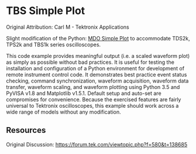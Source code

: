 # TBS Simple Plot
Original Attribution: Carl M - Tektronix Applications

Slight modification of the Python: [MDO Simple Plot](./../../../MidrangeScopes/src/SimplePlotExample) to accommodate TDS2k, TPS2k and TBS1k series oscilloscopes.

This code example provides meaningful output (i.e. a scaled waveform plot) as simply as possible without bad practices. It is useful for testing the installation and configuration of a Python environment for development of remote instrument control code. It demonstrates best practice event status checking, command synchronization, waveform acquisition, waveform data transfer, waveform scaling, and waveform plotting using Python 3.5 and PyVISA v1.8 and Matplotlib v1.5.1. Default setup and auto-set are compromises for convenience. Because the exercised features are fairly universal to Tektronix oscilloscopes, this example should work across a wide range of models without any modification.
<!-- markdown-link-check-disable -->
Resources
---------
Original Discussion:
https://forum.tek.com/viewtopic.php?f=580&t=138685


